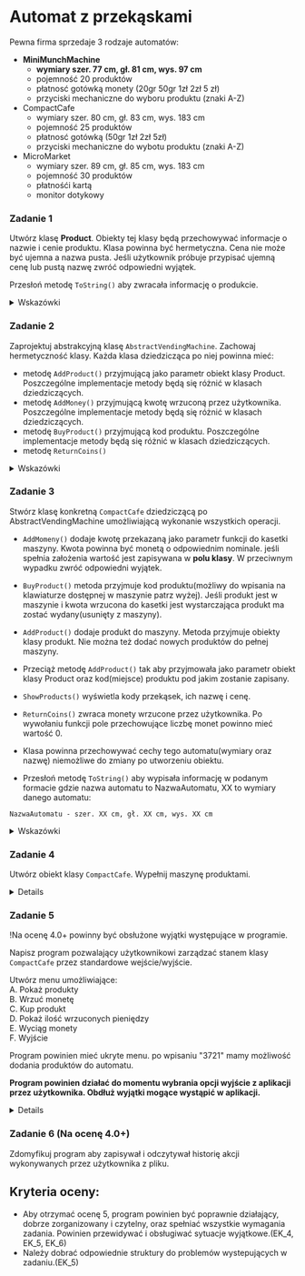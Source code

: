 # Automat z przekąskami
Pewna firma sprzedaje 3 rodzaje automatów:
- **MiniMunchMachine**
    - **wymiary szer. 77 cm, gł. 81 cm, wys. 97 cm**
    - pojemność 20 produktów
    - płatnosć gotówką monety (20gr 50gr 1zł 2zł 5 zł)
    - przyciski mechaniczne do wyboru produktu (znaki A-Z)
- CompactCafe
    - wymiary szer. 80 cm, gł. 83 cm, wys. 183 cm
    - pojemność 25 produktów
    - płatnosć gotówką (50gr 1zł 2zł 5zł)
    - przyciski mechaniczne do wybotu produktu (znaki A-Z)
- MicroMarket
    - wymiary szer. 89 cm, gł. 85 cm, wys. 183 cm
    - pojemność 30 produktów
    - płatnośći kartą
    - monitor dotykowy

### Zadanie 1
Utwórz klasę **Product**. Obiekty tej klasy będą przechowywać informacje o nazwie i cenie produktu. Klasa powinna być hermetyczna. Cena nie może być ujemna a nazwa pusta. Jeśli użytkownik próbuje przypisać ujemną cenę lub pustą nazwę zwróć odpowiedni wyjątek.

Przesłoń metodę `ToString()` aby zwracała informację o produkcie.

<details>
<summary>
Wskazówki
</summary>

Hermetyzacja nie polega na samym dodaniu do pól klasy modyfikatora dostępu private oraz utworzeniu Atrybutów lub getterów i setterów. Tworząc klasę należy zadbać o to aby nie mogło dojść do sytuacji w której wartość pola jest niepoprawne. **Jeśli nie ma takiej potrzeby nie udostępniamy metody set lub get**. Tyczy się to całego kolokwium nie tylko tego zadania.

Częstym błędem jest utworzenie Atrybutu w którym wartość pola cena jest poprawnie zwalidowana natomiast w konstruktorze metody przypisują Państwo wartość bezpośrednio.

```cs
private _price

public Product(Decimal price)
{
    _price = price; // Używając konstruktora możliwe jest wpisanie ujemnej ceny TAK NIE ROBIĆ
}

public Decimal Price // używając konstruktora wpisujemy tylko poprawną cenę
{
    get { return _price; }
    set { if (value < 0)
        {
            _price = 0;
        }
        else
        {
            _price = value;
        }
        }
}
```

</details>

### Zadanie 2

Zaprojektuj abstrakcyjną klasę `AbstractVendingMachine`. Zachowaj hermetyczność klasy.
Każda klasa dziedzicząca po niej powinna mieć:
- metodę `AddProduct()` przyjmującą jako parametr obiekt klasy Product. Poszczególne implementacje metody będą się różnić w klasach dziedziczących.
- metodę `AddMoney()` przyjmującą kwotę wrzuconą przez użytkownika. Poszczególne implementacje metody będą się różnić w klasach dziedziczących.
- metodę `BuyProduct()` przyjmującą kod produktu. Poszczególne implementacje metody będą się różnić w klasach dziedziczących.
- metodę `ReturnCoins()`

<details>
<summary>
Wskazówki
</summary>

Pola wspólne wszystkich automatów to nazwa i rozmiary. 
Pracując z kodem w którym wykonuje się działania na pieniądzach należy używać typu Decimal i uważać na zaokrąglenia.

Na kolokwium zamiast klasy abstrakcyjnej w jednej z grup może pojawić się interfejs.

</details>


### Zadanie 3

Stwórz klasę konkretną `CompactCafe` dziedziczącą po AbstractVendingMachine umożliwiającą wykonanie wszystkich operacji.
- `AddMomeny()` dodaje kwotę przekazaną jako parametr funkcji do kasetki maszyny. Kwota powinna być monetą o odpowiednim nominale. jeśli spełnia założenia wartość jest zapisywana w **polu klasy**. W przeciwnym wypadku zwróć odpowiedni wyjątek.

- `BuyProduct()` metoda przyjmuje kod produktu(możliwy do wpisania na klawiaturze dostępnej w maszynie patrz wyżej). Jeśli produkt jest w maszynie i kwota wrzucona do kasetki jest wystarczająca produkt ma zostać wydany(usunięty z maszyny).

- `AddProduct()` dodaje produkt do maszyny. Metoda przyjmuje obiekty klasy produkt. Nie można też dodać nowych produktów do pełnej maszyny.

- Przeciąż metodę `AddProduct()` tak aby przyjmowała jako parametr obiekt klasy Product oraz kod(miejsce) produktu pod jakim zostanie zapisany.

- `ShowProducts()` wyświetla kody przekąsek, ich nazwę i cenę.

- `ReturnCoins()` zwraca monety wrzucone przez użytkownika. Po wywołaniu funkcji pole przechowujące liczbę monet powinno mieć wartość 0.

- Klasa powinna przechowywać cechy tego automatu(wymiary oraz nazwę) niemożliwe do zmiany po utworzeniu obiektu.

- Przesłoń metodę `ToString()` aby wypisała informację w podanym formacie gdzie nazwa automatu to NazwaAutomatu, XX to wymiary danego automatu:
```
NazwaAutomatu - szer. XX cm, gł. XX cm, wys. XX cm
```

<details>
<summary>
Wskazówki
</summary>

Klasa powinna mieć pole w którym będzie przechowywana kwota którą podaje użytkownik.

- `AddMomeny()` - nominały jakie może wrzucić użytkownik są podane w opisie maszyny. Na poprzednim kolokwium często możliwe było podanie kwoty ujemnej.

- `BuyProduct()` - użytkownik podaje kod_produktu który jest zamieniany na index w kolekcji przechowującej produkty. Pomocniczno można zrobić listę liter od A do U i wyszukać na której pozycji dany kod jest w liście a następnie użyć tego indexu do sprawdzenia czy produkt jest w kolekcji czy nie. Istnieje wiele innych metod np zamienienie znaku pobranego od użytkownika na liczbę i obliczenie pozycji. Ważne jest aby po kupieniu produktu znikł on z maszyny.

- `AddProduct()` - Metoda ma dodać produkt w pierwsze wolne miejsce jeśli takie występuje.

- `AddProduct()` - przeciążąnie to zdefiniowanie metody o tej samej nazwie ale różnych typach parametrów. Ta metoda ma dodać produkt pod kodem wybranym przez użytkownika

- `ShowProducts()` - wyświetla kody przekąsek, ich nazwę i cenę. Proszę robić to w czytelny sposób. Programy w których wyświetlany jest łańcuch w postaci "1 6 5 Product1 4" są niezrozumiałe.

- `ReturnCoins()` - wraca monety wrzucone przez użytkownika. Po wywołaniu funkcji pole przechowujące liczbę monet powinno mieć wartość 0.

- Instancje tej klasy powinny mieć nazwę oraz wymiary których użytkownik nie może zmienić.(Jeśli pola są wspólne dla wyszystkich obiektów należy użyć odpowiedniego modyfikatora.) 

</details>

### Zadanie 4

Utwórz obiekt klasy `CompactCafe`. Wypełnij maszynę produktami.

<details>

Należy utworzyć instancję klasy i wypełnić ją różnymi produktami wykorzystując stworzone metody.

</details>

### Zadanie 5 

!Na ocenę 4.0+ powinny być obsłużone wyjątki występujące w programie.

Napisz program pozwalający użytkownikowi zarządzać stanem klasy `CompactCafe` przez standardowe wejście/wyjście.

Utwórz menu umożliwiające:<br>
A. Pokaż produkty<br>
B. Wrzuć monetę<br>
C. Kup produkt<br>
D. Pokaż ilość wrzuconych pieniędzy<br>
E. Wyciąg monety<br>
F. Wyjście<br>

Program powinien mieć ukryte menu. po wpisaniu "3721" mamy możliwość dodania produktów do automatu. 

**Program powinien działać do momentu wybrania opcji wyjście z aplikacji przez użytkownika. Obdłuż wyjątki mogące wystąpić w aplikacji.**

<details>

1. Pokaż produkty

wyświetla listę produktów dostępnych w automacie. Lista powinna być czytelna i pozwolić określić jaki kod należy wprowadzić, nazwę produktu oraz cenę jaką za dany produkt zapłacimy.

2. Wrzuć monetę

Program prosi użytkownika o wpisanie wartości następnie dodaje tę wartość do automatu za pomocą odpowiedniej metody. Przy pobieraniu danych od użytkownika mogą wystąpić wyjątki.

3. Kup produkt

Program prosi użytkownika o wpisanie kodu produktu a następnie wywołuje odpowiednią metodę na obiekcie przekazując pobraną wartość. Tutaj też mogą pojawić się wyjątki. Użytkownik powinien widzieć co jest nie tak. Czy kwota jest zbyt mała czy wpisał zły kod.

4. Pokaż ilość wrzuconych pieniędzy

Wyświetla ilość pieniędzy znajdujących się w automacie. Z odpowiednią adnotacją poprzedzającą. Sama liczba w konsoli niewiele mówi.

5. Wyciąg monety

Wywołuje metodę ReturnCoins i wyświetla komunikat który infomruje użytkownika jaka kwota została zwrócona.

6. Wyjście

Wyjście z programu

Po wpisaniu kodu 3721 ukryte menu powinno pobrać od użytkownika nazwę oraz cenę produktu a następnie utworzyć nowy produkt i dodać do maszyny wykorzytując odpowiednią metodę. 

</details>

### Zadanie 6 (Na ocenę 4.0+)
Zdomyfikuj program aby zapisywał i odczytywał  historię akcji wykonywanych przez użytkownika z pliku.

## Kryteria oceny:
- Aby otrzymać ocenę 5, program powinien być poprawnie działający, dobrze zorganizowany i czytelny, oraz spełniać wszystkie wymagania zadania. Powinien przewidywać i obsługiwać sytuacje wyjątkowe.(EK_4, EK_5, EK_6)
- Należy dobrać odpowiednie struktury do problemów wystepujących w zadaniu.(EK_5)






